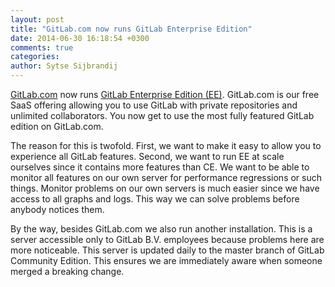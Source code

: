 ```yaml
---
layout: post
title: "GitLab.com now runs GitLab Enterprise Edition"
date: 2014-06-30 16:18:54 +0300
comments: true
categories: 
author: Sytse Sijbrandij
---
```


[GitLab.com](https://about.gitlab.com/gitlab-com/) now runs [GitLab Enterprise Edition (EE)](https://about.gitlab.com/gitlab-ee/).
GitLab.com is our free SaaS offering allowing you to use GitLab with private repositories and unlimited collaborators.
You now get to use the most fully featured GitLab edition on GitLab.com.

<!--more-->

The reason for this is twofold. 
First, we want to make it easy to allow you to experience all GitLab features.
Second, we want to run EE at scale ourselves since it contains more features than CE.
We want to be able to monitor all features on our own server for performance regressions or such things.
Monitor problems on our own servers is much easier since we have access to all graphs and logs.
This way we can solve problems before anybody notices them.

By the way, besides GitLab.com we also run another installation.
This is a server accessible only to GitLab B.V. employees because problems here are more noticeable.
This server is updated daily to the master branch of GitLab Community Edition.
This ensures we are immediately aware when someone merged a breaking change.
